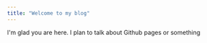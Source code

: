 ```yaml
---
title: "Welcome to my blog"
---
```


I'm glad you are here. I plan to talk about Github pages or something
